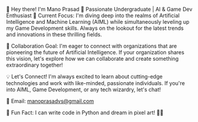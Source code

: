 👋 Hey there! I'm Mano Prasad
🌟 Passionate Undergraduate | AI & Game Dev Enthusiast
🚀 Current Focus:
I'm diving deep into the realms of Artificial Intelligence and Machine Learning (AIML) while simultaneously leveling up my Game Development skills. Always on the lookout for the latest trends and innovations in these thrilling fields.

🤝 Collaboration Goal:
I'm eager to connect with organizations that are pioneering the future of Artificial Intelligence. If your organization shares this vision, let's explore how we can collaborate and create something extraordinary together!

💡 Let's Connect!
I'm always excited to learn about cutting-edge technologies and work with like-minded, passionate individuals. If you're into AIML, Game Development, or any tech wizardry, let's chat!

📧 Email: manoprasadvs@gmail.com

🎨 Fun Fact:
I can write code in Python and dream in pixel art! 🐍🎨
<!---
manoprasad2006/manoprasad2006 is a ✨ special ✨ repository because its `README.md` (this file) appears on your GitHub profile.
You can click the Preview link to take a look at your changes.
--->
